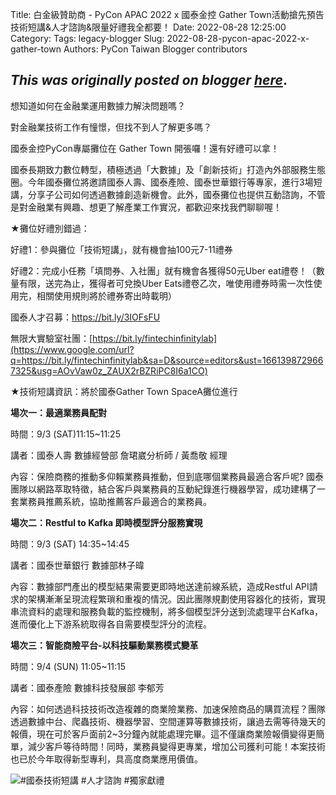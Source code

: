 Title: 白金級贊助商 - PyCon APAC 2022 x 國泰金控 Gather Town活動搶先預告 技術短講&人才諮詢&限量好禮我全都要！
Date: 2022-08-28 12:25:00
Category:
Tags: legacy-blogger
Slug: 2022-08-28-pycon-apac-2022-x-gather-town
Authors: PyCon Taiwan Blogger contributors

*This was originally posted on blogger [here](https://pycontw.blogspot.com/2022/08/pycon-apac-2022-x-gather-town.html)*.
---
想知道如何在金融業運用數據力解決問題嗎？

對金融業技術工作有憧憬，但找不到人了解更多嗎？

國泰金控PyCon專屬攤位在 Gather Town 開張囉！還有好禮可以拿！

國泰長期致力數位轉型，積極透過「大數據」及「創新技術」打造內外部服務生態圈。今年國泰攤位將邀請國泰人壽、國泰產險、國泰世華銀行等專家，進行3場短講，分享子公司如何透過數據創造新機會。此外，國泰攤位也提供互動諮詢，不管是對金融業有興趣、想更了解產業工作實況，都歡迎來找我們聊聊喔！

★攤位好禮別錯過：

好禮1：參與攤位「技術短講」，就有機會抽100元7-11禮券

好禮2：完成小任務「填問券、入社團」就有機會各獲得50元Uber eat禮卷！（數量有限，送完為止，獲得者可兌換Uber Eats禮卷乙次，唯使用禮券時需一次性使用完，相關使用規則將於禮券寄出時載明）

國泰人才召募：<https://bit.ly/3IOFsFU>

無限大實驗室社團：[https://bit.ly/fintechinfinitylab](https://www.google.com/url?q=https://bit.ly/fintechinfinitylab&sa=D&source=editors&ust=1661398729667325&usg=AOvVaw0z_ZAUX2rBZRiPC8I6a1CO)

★技術短講資訊：將於國泰Gather Town SpaceA攤位進行

**場次一：最適業務員配對**

時間：9/3 (SAT)11:15~11:25

講者：國泰人壽 數據經營部 詹珺崴分析師 / 黃喬敬 經理

內容：保險商務的推動多仰賴業務員推動，但到底哪個業務員最適合客戶呢? 國泰團隊以網路萃取特徵，結合客戶與業務員的互動紀錄進行機器學習，成功建構了一套業務員推薦系統，協助推薦客戶最適合的業務員。

**場次二：Restful to Kafka 即時模型評分服務實現**

時間：9/3 (SAT) 14:35~14:45

講者：國泰世華銀行 數據部林子暐

內容：數據部門產出的模型結果需要更即時地送達前線系統，造成Restful API請求的架構漸漸呈現流程繁瑣和重複的情況。因此團隊規劃使用容器化的技術，實現串流資料的處理和服務負載的監控機制，將多個模型評分送到流處理平台Kafka，進而優化上下游系統取得各自需要模型評分的流程。

**場次三：智能商險平台-以科技驅動業務模式變革**

時間：9/4 (SUN) 11:05~11:15

講者：國泰產險 數據科技發展部 李郁芳

內容：如何透過科技技術改造複雜的商業險業務、加速保險商品的購買流程？團隊透過數據中台、爬蟲技術、機器學習、空間運算等數據技術，讓過去需等待幾天的報價，現在可於客戶面前2~3分鐘內就能處理完畢。這不僅讓商業險報價變得更簡單，減少客戶等待時間！同時，業務員變得更專業，增加公司獲利可能！本案技術也已於今年取得新型專利，具高度商業應用價值。

[![](https://blogger.googleusercontent.com/img/b/R29vZ2xl/AVvXsEgeix63HDyDTsDaN5U_wYUgXhBfV3Q9SyAAC4Pznd1ec6BbAWLz4E3zZsmVg2g2htivsnXCXnp36V_zBtNtB0wICwz2tzy-xYMDCyHlYB-NodaUehJSb8L4Z9TMBrAd9_dk0qUaea84RxzMW2DvKSG6DR9Ey8ou_S58faq-SxYTJY5lyv7uLuv1rlPMTQ/w529-h298/%E5%9C%8B%E6%B3%B0%E9%99%84%E5%9C%96.jpg)](https://blogger.googleusercontent.com/img/b/R29vZ2xl/AVvXsEgeix63HDyDTsDaN5U_wYUgXhBfV3Q9SyAAC4Pznd1ec6BbAWLz4E3zZsmVg2g2htivsnXCXnp36V_zBtNtB0wICwz2tzy-xYMDCyHlYB-NodaUehJSb8L4Z9TMBrAd9_dk0qUaea84RxzMW2DvKSG6DR9Ey8ou_S58faq-SxYTJY5lyv7uLuv1rlPMTQ/s1920/%E5%9C%8B%E6%B3%B0%E9%99%84%E5%9C%96.jpg)#國泰技術短講 #人才諮詢 #獨家獻禮  


 
